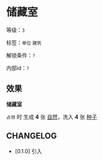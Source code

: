# 储藏室

等级：`3`

标签：`单位` `建筑`

解锁条件：`?`

内部id：`?`

## 效果

**储藏室**

`占领` 时 生成 **4** 张 [自然](../卡牌组/自然.md)，洗入 **4** 张 [种子](../卡牌组/种子.md)

## CHANGELOG

- [0.1.0] 引入

